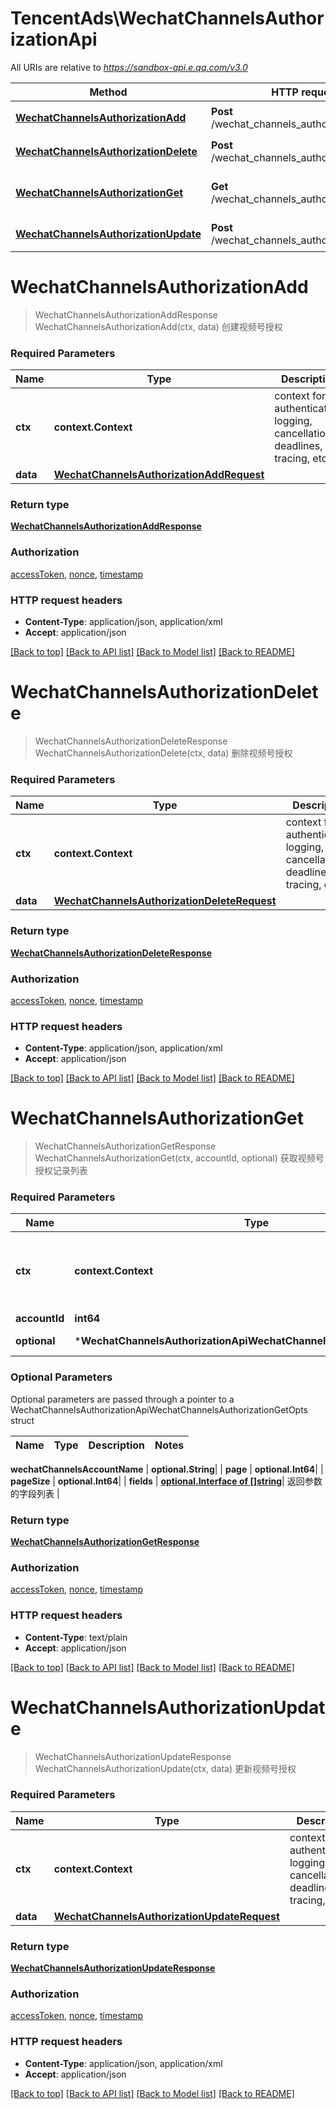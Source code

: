 # TencentAds\WechatChannelsAuthorizationApi

All URIs are relative to *https://sandbox-api.e.qq.com/v3.0*

Method | HTTP request | Description
------------- | ------------- | -------------
[**WechatChannelsAuthorizationAdd**](WechatChannelsAuthorizationApi.md#WechatChannelsAuthorizationAdd) | **Post** /wechat_channels_authorization/add | 创建视频号授权
[**WechatChannelsAuthorizationDelete**](WechatChannelsAuthorizationApi.md#WechatChannelsAuthorizationDelete) | **Post** /wechat_channels_authorization/delete | 删除视频号授权
[**WechatChannelsAuthorizationGet**](WechatChannelsAuthorizationApi.md#WechatChannelsAuthorizationGet) | **Get** /wechat_channels_authorization/get | 获取视频号授权记录列表
[**WechatChannelsAuthorizationUpdate**](WechatChannelsAuthorizationApi.md#WechatChannelsAuthorizationUpdate) | **Post** /wechat_channels_authorization/update | 更新视频号授权


# **WechatChannelsAuthorizationAdd**
> WechatChannelsAuthorizationAddResponse WechatChannelsAuthorizationAdd(ctx, data)
创建视频号授权

### Required Parameters

Name | Type | Description  | Notes
------------- | ------------- | ------------- | -------------
 **ctx** | **context.Context** | context for authentication, logging, cancellation, deadlines, tracing, etc.
  **data** | [**WechatChannelsAuthorizationAddRequest**](WechatChannelsAuthorizationAddRequest.md)|  | 

### Return type

[**WechatChannelsAuthorizationAddResponse**](WechatChannelsAuthorizationAddResponse.md)

### Authorization

[accessToken](../README.md#accessToken), [nonce](../README.md#nonce), [timestamp](../README.md#timestamp)

### HTTP request headers

 - **Content-Type**: application/json, application/xml
 - **Accept**: application/json

[[Back to top]](#) [[Back to API list]](../README.md#documentation-for-api-endpoints) [[Back to Model list]](../README.md#documentation-for-models) [[Back to README]](../README.md)

# **WechatChannelsAuthorizationDelete**
> WechatChannelsAuthorizationDeleteResponse WechatChannelsAuthorizationDelete(ctx, data)
删除视频号授权

### Required Parameters

Name | Type | Description  | Notes
------------- | ------------- | ------------- | -------------
 **ctx** | **context.Context** | context for authentication, logging, cancellation, deadlines, tracing, etc.
  **data** | [**WechatChannelsAuthorizationDeleteRequest**](WechatChannelsAuthorizationDeleteRequest.md)|  | 

### Return type

[**WechatChannelsAuthorizationDeleteResponse**](WechatChannelsAuthorizationDeleteResponse.md)

### Authorization

[accessToken](../README.md#accessToken), [nonce](../README.md#nonce), [timestamp](../README.md#timestamp)

### HTTP request headers

 - **Content-Type**: application/json, application/xml
 - **Accept**: application/json

[[Back to top]](#) [[Back to API list]](../README.md#documentation-for-api-endpoints) [[Back to Model list]](../README.md#documentation-for-models) [[Back to README]](../README.md)

# **WechatChannelsAuthorizationGet**
> WechatChannelsAuthorizationGetResponse WechatChannelsAuthorizationGet(ctx, accountId, optional)
获取视频号授权记录列表

### Required Parameters

Name | Type | Description  | Notes
------------- | ------------- | ------------- | -------------
 **ctx** | **context.Context** | context for authentication, logging, cancellation, deadlines, tracing, etc.
  **accountId** | **int64**|  | 
 **optional** | ***WechatChannelsAuthorizationApiWechatChannelsAuthorizationGetOpts** | optional parameters | nil if no parameters

### Optional Parameters
Optional parameters are passed through a pointer to a WechatChannelsAuthorizationApiWechatChannelsAuthorizationGetOpts struct

Name | Type | Description  | Notes
------------- | ------------- | ------------- | -------------

 **wechatChannelsAccountName** | **optional.String**|  | 
 **page** | **optional.Int64**|  | 
 **pageSize** | **optional.Int64**|  | 
 **fields** | [**optional.Interface of []string**](string.md)| 返回参数的字段列表 | 

### Return type

[**WechatChannelsAuthorizationGetResponse**](WechatChannelsAuthorizationGetResponse.md)

### Authorization

[accessToken](../README.md#accessToken), [nonce](../README.md#nonce), [timestamp](../README.md#timestamp)

### HTTP request headers

 - **Content-Type**: text/plain
 - **Accept**: application/json

[[Back to top]](#) [[Back to API list]](../README.md#documentation-for-api-endpoints) [[Back to Model list]](../README.md#documentation-for-models) [[Back to README]](../README.md)

# **WechatChannelsAuthorizationUpdate**
> WechatChannelsAuthorizationUpdateResponse WechatChannelsAuthorizationUpdate(ctx, data)
更新视频号授权

### Required Parameters

Name | Type | Description  | Notes
------------- | ------------- | ------------- | -------------
 **ctx** | **context.Context** | context for authentication, logging, cancellation, deadlines, tracing, etc.
  **data** | [**WechatChannelsAuthorizationUpdateRequest**](WechatChannelsAuthorizationUpdateRequest.md)|  | 

### Return type

[**WechatChannelsAuthorizationUpdateResponse**](WechatChannelsAuthorizationUpdateResponse.md)

### Authorization

[accessToken](../README.md#accessToken), [nonce](../README.md#nonce), [timestamp](../README.md#timestamp)

### HTTP request headers

 - **Content-Type**: application/json, application/xml
 - **Accept**: application/json

[[Back to top]](#) [[Back to API list]](../README.md#documentation-for-api-endpoints) [[Back to Model list]](../README.md#documentation-for-models) [[Back to README]](../README.md)

